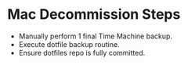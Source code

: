 # Mac Decommission Steps

- Manually perform 1 final Time Machine backup.
- Execute dotfile backup routine.
- Ensure dotfiles repo is fully committed.
